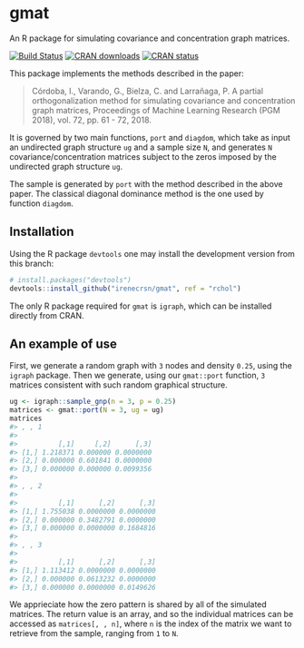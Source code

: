 
<!-- README.md is generated from README.Rmd. Please edit that file -->
gmat
====

An R package for simulating covariance and concentration graph matrices.

[![Build Status](https://travis-ci.org/irenecrsn/gmat.svg?branch=master)](https://travis-ci.org/irenecrsn/gmat) [![CRAN downloads](http://cranlogs.r-pkg.org/badges/grand-total/gmat)](http://cran.r-project.org/package=gmat) [![CRAN status](http://www.r-pkg.org/badges/version/gmat)](http://cran.r-project.org/package=gmat)

This package implements the methods described in the paper:

> Córdoba, I., Varando, G., Bielza, C. and Larrañaga, P. A partial orthogonalization method for simulating covariance and concentration graph matrices, Proceedings of Machine Learning Research (PGM 2018), vol. 72, pp. 61 - 72, 2018.

It is governed by two main functions, `port` and `diagdom`, which take as input an undirected graph structure `ug` and a sample size `N`, and generates `N` covariance/concentration matrices subject to the zeros imposed by the undirected graph structure `ug`.

The sample is generated by `port` with the method described in the above paper. The classical diagonal dominance method is the one used by function `diagdom`.

Installation
------------

Using the R package `devtools` one may install the development version from this branch:

``` r
# install.packages("devtools")
devtools::install_github("irenecrsn/gmat", ref = "rchol")
```

The only R package required for `gmat` is `igraph`, which can be installed directly from CRAN.

An example of use
-----------------

First, we generate a random graph with `3` nodes and density `0.25`, using the `igraph` package. Then we generate, using our `gmat::port` function, `3` matrices consistent with such random graphical structure.

``` r
ug <- igraph::sample_gnp(n = 3, p = 0.25)
matrices <- gmat::port(N = 3, ug = ug)
matrices
#> , , 1
#> 
#>          [,1]     [,2]      [,3]
#> [1,] 1.218371 0.000000 0.0000000
#> [2,] 0.000000 0.601841 0.0000000
#> [3,] 0.000000 0.000000 0.0099356
#> 
#> , , 2
#> 
#>          [,1]      [,2]      [,3]
#> [1,] 1.755038 0.0000000 0.0000000
#> [2,] 0.000000 0.3482791 0.0000000
#> [3,] 0.000000 0.0000000 0.1684816
#> 
#> , , 3
#> 
#>          [,1]      [,2]      [,3]
#> [1,] 1.113412 0.0000000 0.0000000
#> [2,] 0.000000 0.0613232 0.0000000
#> [3,] 0.000000 0.0000000 0.0149626
```

We apprieciate how the zero pattern is shared by all of the simulated matrices. The return value is an array, and so the individual matrices can be accessed as `matrices[, , n]`, where `n` is the index of the matrix we want to retrieve from the sample, ranging from `1` to `N`.
